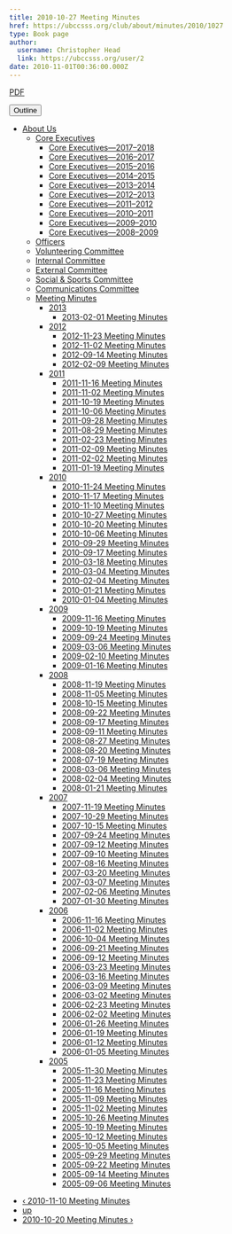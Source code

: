 ```yaml
---
title: 2010-10-27 Meeting Minutes 
href: https://ubccsss.org/club/about/minutes/2010/1027
type: Book page
author:
  username: Christopher Head
  link: https://ubccsss.org/user/2
date: 2010-11-01T00:36:00.000Z
---
```


<div class="field field-name-body field-type-text-with-summary field-label-hidden"><div class="field-items"><div class="field-item even"><p><a href="/files/minutes-2010-10-27.pdf">PDF</a></p>
</div></div></div>  <div id="book-navigation-2" class="book-navigation">
    <div class="book-toc btn-group pull-right">  <button type="button" class="btn btn-link dropdown-toggle" data-toggle="dropdown"><span class="icon glyphicon glyphicon-list" aria-hidden="true"></span> Outline <span class="caret"></span></button><ul class="dropdown-menu" role="menu"><li class="first last expanded" role="presentation"><a href="/club/about">About Us</a><ul class="dropdown-menu" role="menu"><li class="first expanded" role="presentation"><a href="/club/about/core">Core Executives</a><ul class="dropdown-menu" role="menu"><li class="first leaf" role="presentation"><a href="/content/core-executives%E2%80%942017%E2%80%932018">Core Executives&#x2014;2017&#x2013;2018</a></li>
<li class="leaf" role="presentation"><a href="/content/core-executives%E2%80%942016%E2%80%932017">Core Executives&#x2014;2016&#x2013;2017</a></li>
<li class="leaf" role="presentation"><a href="/content/core-executives%E2%80%942015%E2%80%932016">Core Executives&#x2014;2015&#x2013;2016</a></li>
<li class="leaf" role="presentation"><a href="/club/about/core/2014">Core Executives&#x2014;2014&#x2013;2015</a></li>
<li class="leaf" role="presentation"><a href="/club/about/core/2013">Core Executives&#x2014;2013&#x2013;2014</a></li>
<li class="leaf" role="presentation"><a href="/club/about/core/2012">Core Executives&#x2014;2012&#x2013;2013</a></li>
<li class="leaf" role="presentation"><a href="/club/about/core/2011">Core Executives&#x2014;2011&#x2013;2012</a></li>
<li class="collapsed" role="presentation"><a href="/club/about/core/2010">Core Executives&#x2014;2010&#x2013;2011</a></li>
<li class="leaf" role="presentation"><a href="/club/about/core/2009">Core Executives&#x2014;2009&#x2013;2010</a></li>
<li class="last leaf" role="presentation"><a href="/club/about/core/2008">Core Executives&#x2014;2008&#x2013;2009</a></li>
</ul></li>
<li class="leaf" role="presentation"><a href="/club/about/officers">Officers</a></li>
<li class="leaf" role="presentation"><a href="/club/about/volunteer">Volunteering Committee</a></li>
<li class="leaf" role="presentation"><a href="/club/about/internal">Internal Committee</a></li>
<li class="leaf" role="presentation"><a href="/club/about/external">External Committee</a></li>
<li class="leaf" role="presentation"><a href="/club/about/social-sports">Social &amp; Sports Committee</a></li>
<li class="leaf" role="presentation"><a href="/club/about/communications">Communications Committee</a></li>
<li class="last expanded" role="presentation"><a href="/club/about/minutes">Meeting Minutes</a><ul class="dropdown-menu" role="menu"><li class="first expanded" role="presentation"><a href="/club/about/minutes/2013">2013</a><ul class="dropdown-menu" role="menu"><li class="first last leaf" role="presentation"><a href="/club/about/minutes/2013/0201">2013-02-01 Meeting Minutes</a></li>
</ul></li>
<li class="expanded" role="presentation"><a href="/club/about/minutes/2012">2012</a><ul class="dropdown-menu" role="menu"><li class="first leaf" role="presentation"><a href="/club/about/minutes/2012/1123">2012-11-23 Meeting Minutes</a></li>
<li class="leaf" role="presentation"><a href="/club/about/minutes/2012/1102">2012-11-02 Meeting Minutes</a></li>
<li class="leaf" role="presentation"><a href="/club/about/minutes/2012/0914">2012-09-14 Meeting Minutes</a></li>
<li class="last leaf" role="presentation"><a href="/club/about/minutes/2012/0209">2012-02-09 Meeting Minutes</a></li>
</ul></li>
<li class="expanded" role="presentation"><a href="/club/about/minutes/2011">2011</a><ul class="dropdown-menu" role="menu"><li class="first leaf" role="presentation"><a href="/club/about/minutes/2011/1116">2011-11-16 Meeting Minutes</a></li>
<li class="leaf" role="presentation"><a href="/club/about/minutes/2011/1102">2011-11-02 Meeting Minutes</a></li>
<li class="leaf" role="presentation"><a href="/club/about/minutes/2011/1019">2011-10-19 Meeting Minutes</a></li>
<li class="leaf" role="presentation"><a href="/club/about/minutes/2011/1006">2011-10-06 Meeting Minutes</a></li>
<li class="leaf" role="presentation"><a href="/club/about/minutes/2011/0928">2011-09-28 Meeting Minutes</a></li>
<li class="leaf" role="presentation"><a href="/club/about/minutes/2011/0829">2011-08-29 Meeting Minutes</a></li>
<li class="leaf" role="presentation"><a href="/club/about/minutes/2011/0223">2011-02-23 Meeting Minutes</a></li>
<li class="leaf" role="presentation"><a href="/club/about/minutes/2011/0209">2011-02-09 Meeting Minutes</a></li>
<li class="leaf" role="presentation"><a href="/club/about/minutes/2011/0202">2011-02-02 Meeting Minutes</a></li>
<li class="last leaf" role="presentation"><a href="/club/about/minutes/2011/0119">2011-01-19 Meeting Minutes</a></li>
</ul></li>
<li class="expanded" role="presentation"><a href="/club/about/minutes/2010">2010</a><ul class="dropdown-menu" role="menu"><li class="first leaf" role="presentation"><a href="/club/about/minutes/2010/1124">2010-11-24 Meeting Minutes</a></li>
<li class="leaf" role="presentation"><a href="/club/about/minutes/2010/1117">2010-11-17 Meeting Minutes</a></li>
<li class="leaf" role="presentation"><a href="/club/about/minutes/2010/1110">2010-11-10 Meeting Minutes</a></li>
<li class="leaf active" role="presentation"><a href="/club/about/minutes/2010/1027" class="active">2010-10-27 Meeting Minutes</a></li>
<li class="leaf" role="presentation"><a href="/club/about/minutes/2010/1020">2010-10-20 Meeting Minutes</a></li>
<li class="leaf" role="presentation"><a href="/club/about/minutes/2010/1006">2010-10-06 Meeting Minutes</a></li>
<li class="leaf" role="presentation"><a href="/club/about/minutes/2010/0929">2010-09-29 Meeting Minutes</a></li>
<li class="leaf" role="presentation"><a href="/club/about/minutes/2010/0917">2010-09-17 Meeting Minutes</a></li>
<li class="leaf" role="presentation"><a href="/club/about/minutes/2010/0318">2010-03-18 Meeting Minutes</a></li>
<li class="leaf" role="presentation"><a href="/club/about/minutes/2010/0304">2010-03-04 Meeting Minutes</a></li>
<li class="leaf" role="presentation"><a href="/club/about/minutes/2010/0204">2010-02-04 Meeting Minutes</a></li>
<li class="leaf" role="presentation"><a href="/club/about/minutes/2010/0121">2010-01-21 Meeting Minutes</a></li>
<li class="last leaf" role="presentation"><a href="/club/about/minutes/2010/0104">2010-01-04 Meeting Minutes</a></li>
</ul></li>
<li class="expanded" role="presentation"><a href="/club/about/minutes/2009">2009</a><ul class="dropdown-menu" role="menu"><li class="first leaf" role="presentation"><a href="/club/about/minutes/2009/1116">2009-11-16 Meeting Minutes</a></li>
<li class="leaf" role="presentation"><a href="/club/about/minutes/2009/1019">2009-10-19 Meeting Minutes</a></li>
<li class="leaf" role="presentation"><a href="/club/about/minutes/2009/0924">2009-09-24 Meeting Minutes</a></li>
<li class="leaf" role="presentation"><a href="/club/about/minutes/2009/0306">2009-03-06 Meeting Minutes</a></li>
<li class="leaf" role="presentation"><a href="/club/about/minutes/2009/0210">2009-02-10 Meeting Minutes</a></li>
<li class="last leaf" role="presentation"><a href="/club/about/minutes/2009/0116">2009-01-16 Meeting Minutes</a></li>
</ul></li>
<li class="expanded" role="presentation"><a href="/club/about/minutes/2008">2008</a><ul class="dropdown-menu" role="menu"><li class="first leaf" role="presentation"><a href="/club/about/minutes/2008/1119">2008-11-19 Meeting Minutes</a></li>
<li class="leaf" role="presentation"><a href="/club/about/minutes/2008/1105">2008-11-05 Meeting Minutes</a></li>
<li class="leaf" role="presentation"><a href="/club/about/minutes/2008/1015">2008-10-15 Meeting Minutes</a></li>
<li class="leaf" role="presentation"><a href="/club/about/minutes/2008/0922">2008-09-22 Meeting Minutes</a></li>
<li class="leaf" role="presentation"><a href="/club/about/minutes/2008/0917">2008-09-17 Meeting Minutes</a></li>
<li class="leaf" role="presentation"><a href="/club/about/minutes/2008/0911">2008-09-11 Meeting Minutes</a></li>
<li class="leaf" role="presentation"><a href="/club/about/minutes/2008/0827">2008-08-27 Meeting Minutes</a></li>
<li class="leaf" role="presentation"><a href="/club/about/minutes/2008/0820">2008-08-20 Meeting Minutes</a></li>
<li class="leaf" role="presentation"><a href="/club/about/minutes/2008/0719">2008-07-19 Meeting Minutes</a></li>
<li class="leaf" role="presentation"><a href="/club/about/minutes/2008/0306">2008-03-06 Meeting Minutes</a></li>
<li class="leaf" role="presentation"><a href="/club/about/minutes/2008/0204">2008-02-04 Meeting Minutes</a></li>
<li class="last leaf" role="presentation"><a href="/club/about/minutes/2008/0121">2008-01-21 Meeting Minutes</a></li>
</ul></li>
<li class="expanded" role="presentation"><a href="/club/about/minutes/2007">2007</a><ul class="dropdown-menu" role="menu"><li class="first leaf" role="presentation"><a href="/club/about/minutes/2007/1119">2007-11-19 Meeting Minutes</a></li>
<li class="leaf" role="presentation"><a href="/club/about/minutes/2007/1029">2007-10-29 Meeting Minutes</a></li>
<li class="leaf" role="presentation"><a href="/club/about/minutes/2007/1015">2007-10-15 Meeting Minutes</a></li>
<li class="leaf" role="presentation"><a href="/club/about/minutes/2007/0924">2007-09-24 Meeting Minutes</a></li>
<li class="leaf" role="presentation"><a href="/club/about/minutes/2007/0912">2007-09-12 Meeting Minutes</a></li>
<li class="leaf" role="presentation"><a href="/club/about/minutes/2007/0910">2007-09-10 Meeting Minutes</a></li>
<li class="leaf" role="presentation"><a href="/club/about/minutes/2007/0816">2007-08-16 Meeting Minutes</a></li>
<li class="leaf" role="presentation"><a href="/club/about/minutes/2007/0320">2007-03-20 Meeting Minutes</a></li>
<li class="leaf" role="presentation"><a href="/club/about/minutes/2007/0307">2007-03-07 Meeting Minutes</a></li>
<li class="leaf" role="presentation"><a href="/club/about/minutes/2007/0206">2007-02-06 Meeting Minutes</a></li>
<li class="last leaf" role="presentation"><a href="/club/about/minutes/2007/0130">2007-01-30 Meeting Minutes</a></li>
</ul></li>
<li class="expanded" role="presentation"><a href="/club/about/minutes/2006">2006</a><ul class="dropdown-menu" role="menu"><li class="first leaf" role="presentation"><a href="/club/about/minutes/2006/1116">2006-11-16 Meeting Minutes</a></li>
<li class="leaf" role="presentation"><a href="/club/about/minutes/2006/1102">2006-11-02 Meeting Minutes</a></li>
<li class="leaf" role="presentation"><a href="/club/about/minutes/2006/1004">2006-10-04 Meeting Minutes</a></li>
<li class="leaf" role="presentation"><a href="/club/about/minutes/2006/0921">2006-09-21 Meeting Minutes</a></li>
<li class="leaf" role="presentation"><a href="/club/about/minutes/2006/0912">2006-09-12 Meeting Minutes</a></li>
<li class="leaf" role="presentation"><a href="/club/about/minutes/2006/0323">2006-03-23 Meeting Minutes</a></li>
<li class="leaf" role="presentation"><a href="/club/about/minutes/2006/0316">2006-03-16 Meeting Minutes</a></li>
<li class="leaf" role="presentation"><a href="/club/about/minutes/2006/0309">2006-03-09 Meeting Minutes</a></li>
<li class="leaf" role="presentation"><a href="/club/about/minutes/2006/0302">2006-03-02 Meeting Minutes</a></li>
<li class="leaf" role="presentation"><a href="/club/about/minutes/2006/0223">2006-02-23 Meeting Minutes</a></li>
<li class="leaf" role="presentation"><a href="/club/about/minutes/2006/0202">2006-02-02 Meeting Minutes</a></li>
<li class="leaf" role="presentation"><a href="/club/about/minutes/2006/0126">2006-01-26 Meeting Minutes</a></li>
<li class="leaf" role="presentation"><a href="/club/about/minutes/2006/0119">2006-01-19 Meeting Minutes</a></li>
<li class="leaf" role="presentation"><a href="/club/about/minutes/2006/0112">2006-01-12 Meeting Minutes</a></li>
<li class="last leaf" role="presentation"><a href="/club/about/minutes/2006/0105">2006-01-05 Meeting Minutes</a></li>
</ul></li>
<li class="last expanded" role="presentation"><a href="/club/about/minutes/2005">2005</a><ul class="dropdown-menu" role="menu"><li class="first leaf" role="presentation"><a href="/club/about/minutes/2005/1130">2005-11-30 Meeting Minutes</a></li>
<li class="leaf" role="presentation"><a href="/club/about/minutes/2005/1123">2005-11-23 Meeting Minutes</a></li>
<li class="leaf" role="presentation"><a href="/club/about/minutes/2005/1116">2005-11-16 Meeting Minutes</a></li>
<li class="leaf" role="presentation"><a href="/club/about/minutes/2005/1109">2005-11-09 Meeting Minutes</a></li>
<li class="leaf" role="presentation"><a href="/club/about/minutes/2005/1102">2005-11-02 Meeting Minutes</a></li>
<li class="leaf" role="presentation"><a href="/club/about/minutes/2005/1026">2005-10-26 Meeting Minutes</a></li>
<li class="leaf" role="presentation"><a href="/club/about/minutes/2005/1019">2005-10-19 Meeting Minutes</a></li>
<li class="leaf" role="presentation"><a href="/club/about/minutes/2005/1012">2005-10-12 Meeting Minutes</a></li>
<li class="leaf" role="presentation"><a href="/club/about/minutes/2005/1005">2005-10-05 Meeting Minutes</a></li>
<li class="leaf" role="presentation"><a href="/club/about/minutes/2005/0929">2005-09-29 Meeting Minutes</a></li>
<li class="leaf" role="presentation"><a href="/club/about/minutes/2005/0922">2005-09-22 Meeting Minutes</a></li>
<li class="leaf" role="presentation"><a href="/club/about/minutes/2005/0914">2005-09-14 Meeting Minutes</a></li>
<li class="last leaf" role="presentation"><a href="/club/about/minutes/2005/0906">2005-09-06 Meeting Minutes</a></li>
</ul></li>
</ul></li>
</ul></li>
</ul></div>
        <ul class="pager clearfix">
              <li class="previous"><a href="/club/about/minutes/2010/1110" class="page-previous" title="Go to previous page">&#x2039; 2010-11-10 Meeting Minutes</a></li>
                    <li><a href="/club/about/minutes/2010" class="page-up" title="Go to parent page">up</a></li>
                    <li class="next"><a href="/club/about/minutes/2010/1020" class="page-next" title="Go to next page">2010-10-20 Meeting Minutes &#x203A;</a></li>
          </ul>
    
  </div>
    <footer>
          </footer>